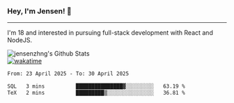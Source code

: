 ### Hey, I'm Jensen! 👋

---

I'm 18 and interested in pursuing full-stack development with React and NodeJS.

![jensenzhng's Github Stats](https://github-readme-stats.vercel.app/api?username=jensenzhng&theme=dark&show_icons=true&count_private=true)
<br />
[![wakatime](https://wakatime.com/badge/user/cbfc263d-3611-4e36-8278-8fad45fe3f62.svg)](https://wakatime.com/@cbfc263d-3611-4e36-8278-8fad45fe3f62)

<!--START_SECTION:waka-->

```txt
From: 23 April 2025 - To: 30 April 2025

SQL   3 mins          ███████████████▓░░░░░░░░░   63.19 %
TeX   2 mins          █████████▒░░░░░░░░░░░░░░░   36.81 %
```

<!--END_SECTION:waka-->
